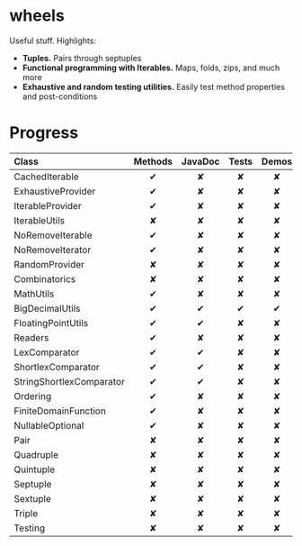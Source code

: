 wheels
======

Useful stuff. Highlights:
* <b>Tuples.</b> Pairs through septuples
* <b>Functional programming with Iterables.</b> Maps, folds, zips, and much more
* <b>Exhaustive and random testing utilities.</b> Easily test method properties and post-conditions 

Progress
========

| Class                    | Methods | JavaDoc | Tests | Demos | Properties |
|:------------------------ |:-------:|:-------:|:-----:|:-----:|:----------:|
| CachedIterable           | ✔       | ✘       | ✘     | ✘     | ✘          |
| ExhaustiveProvider       | ✔       | ✘       | ✘     | ✘     | ✘          |
| IterableProvider         | ✔       | ✘       | ✘     | ✘     | ✘          |
| IterableUtils            | ✘       | ✘       | ✘     | ✘     | ✘          |
| NoRemoveIterable         | ✔       | ✘       | ✘     | ✘     | ✘          |
| NoRemoveIterator         | ✔       | ✘       | ✘     | ✘     | ✘          |
| RandomProvider           | ✘       | ✘       | ✘     | ✘     | ✘          |
| Combinatorics            | ✘       | ✘       | ✘     | ✘     | ✘          |
| MathUtils                | ✔       | ✘       | ✘     | ✘     | ✘          |
| BigDecimalUtils          | ✔       | ✔       | ✔     | ✔     | ✔          |
| FloatingPointUtils       | ✔       | ✔       | ✘     | ✘     | ✘          |
| Readers                  | ✔       | ✘       | ✘     | ✘     | ✘          |
| LexComparator            | ✔       | ✔       | ✘     | ✘     | ✘          |
| ShortlexComparator       | ✔       | ✔       | ✘     | ✘     | ✘          |
| StringShortlexComparator | ✔       | ✔       | ✘     | ✘     | ✘          |
| Ordering                 | ✔       | ✘       | ✘     | ✘     | ✘          |
| FiniteDomainFunction     | ✔       | ✘       | ✘     | ✘     | ✘          |
| NullableOptional         | ✔       | ✘       | ✘     | ✘     | ✘          |
| Pair                     | ✘       | ✘       | ✘     | ✘     | ✘          |
| Quadruple                | ✘       | ✘       | ✘     | ✘     | ✘          |
| Quintuple                | ✘       | ✘       | ✘     | ✘     | ✘          |
| Septuple                 | ✘       | ✘       | ✘     | ✘     | ✘          |
| Sextuple                 | ✘       | ✘       | ✘     | ✘     | ✘          |
| Triple                   | ✘       | ✘       | ✘     | ✘     | ✘          |
| Testing                  | ✘       | ✘       | ✘     | ✘     | ✘          |
